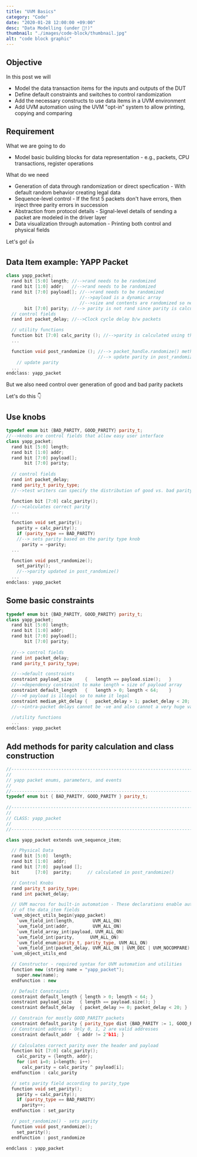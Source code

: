 ```yaml
---
title: "UVM Basics"
category: "Code"
date: "2020-01-28 12:00:00 +09:00"
desc: "Data Modelling (under 🚧!)"
thumbnail: "./images/code-block/thumbnail.jpg"
alt: "code block graphic"
---
```


## Objective

In this post we will 
* Model the data transaction items for the inputs and outputs of the DUT
* Define default constraints and switches to control randomization
* Add the necessary constructs to use data items in a UVM environment
* Add UVM automation using the UVM "opt-in" system to allow printing, copying and comparing

## Requirement

What we are going to do 
* Model basic building blocks for data representation - e.g., packets, CPU transactions, register operations

What do we need 
* Generation of data through randomization or direct specfication - With default random behavior creating legal data
* Sequence-level control - If the first 5 packets don't have errors, then inject three parity errors in succession
* Abstraction from protocol details - Signal-level details of sending a packet are modeled in the driver layer
* Data visualization through automation - Printing both control and physical fields

Let's go! 👍

## Data Item example: YAPP Packet

```cpp
class yapp_packet;
  rand bit [5:0] length; //-->rand needs to be randomized
  rand bit [1:0] addr;   //-->rand needs to be randomized
  rand bit [7:0] payload[]; //-->rand needs to be randomized
                            //-->payload is a dynamic array
                            //-->size and contents are randomized so needs constraint on size!
       bit [7:0] parity; //--> parity is not rand since parity is calculated on payload + header
  // control fields
  rand int packet_delay; //-->Clock cycle delay b/w packets

  // utility functions
  function bit [7:0] calc_parity (); //-->parity is calculated using this method
  ...

  function void post_randomize (); //--> packet_handle.randomize() method calls post_randomize()
                                   //--> update parity in post_randomize()
    // update parity
  ...
endclass: yapp_packet
```
But we also need control over generation of good and bad parity packets

Let's do this 👇

## Use knobs
```cpp
typedef enum bit {BAD_PARITY, GOOD_PARITY} parity_t;
//-->knobs are control fields that allow easy user interface
class yapp_packet;
  rand bit [5:0] length;
  rand bit [1:0] addr;
  rand bit [7:0] payload[];
       bit [7:0] parity;
  
  // control fields
  rand int packet_delay;
  rand parity_t parity_type; 
  //-->test writers can specify the distribution of good vs. bad parity

  function bit [7:0] calc_parity(); 
  //-->calculates correct parity
  ...

  function void set_parity();
    parity = calc_parity();
    if (parity_type == BAD_PARITY)
    //--> sets parity based on the parity type knob
      parity = ~parity;
  ...

  function void post_randomize();
    set_parity();
    //-->parity updated in post_randomize()
  ...
endclass: yapp_packet
```
## Some basic constraints
```cpp
typedef enum bit {BAD_PARITY, GOOD_PARITY} parity_t;
class yapp_packet;
  rand bit [5:0] length;
  rand bit [1:0] addr;
  rand bit [7:0] payload[];
       bit [7:0] parity;
  
  //--> control fields
  rand int packet_delay;
  rand parity_t parity_type;

  //-->default constraints
  constraint payload_size     {   length == payload.size();   }
  //-->dependency constraint to make length = size of payload array
  constraint default_length   {   length > 0; length < 64;    }
  //-->0 payload is illegal so to make it legal 
  constraint medium_pkt_delay {   packet_delay > 1; packet_delay < 20;  }
  //-->intra-packet delays cannot be -ve and also cannot a very huge value

  //utility functions
  ...
endclass: yapp_packet
```
## Add methods for parity calculation and class construction
```cpp
//------------------------------------------------------------------------------
//
// yapp packet enums, parameters, and events
//
//------------------------------------------------------------------------------
typedef enum bit { BAD_PARITY, GOOD_PARITY } parity_t;
 
//------------------------------------------------------------------------------
//
// CLASS: yapp_packet
//
//------------------------------------------------------------------------------

class yapp_packet extends uvm_sequence_item;     

  // Physical Data
  rand bit [5:0]  length;
  rand bit [1:0]  addr;
  rand bit [7:0]  payload [];
  bit      [7:0]  parity;      // calculated in post_randomize()

  // Control Knobs
  rand parity_t parity_type;
  rand int packet_delay;

  // UVM macros for built-in automation - These declarations enable automation
  // of the data_item fields 
  `uvm_object_utils_begin(yapp_packet)
    `uvm_field_int(length,       UVM_ALL_ON)
    `uvm_field_int(addr,         UVM_ALL_ON)
    `uvm_field_array_int(payload, UVM_ALL_ON)
    `uvm_field_int(parity,      UVM_ALL_ON)
    `uvm_field_enum(parity_t, parity_type, UVM_ALL_ON)
    `uvm_field_int(packet_delay, UVM_ALL_ON | UVM_DEC | UVM_NOCOMPARE)
  `uvm_object_utils_end

  // Constructor - required syntax for UVM automation and utilities
  function new (string name = "yapp_packet");
    super.new(name);
  endfunction : new

  // Default Constraints
  constraint default_length { length > 0; length < 64; }
  constraint payload_size   { length == payload.size(); }
  constraint default_delay  { packet_delay >= 0; packet_delay < 20; }

  // Constrain for mostly GOOD_PARITY packets
  constraint default_parity { parity_type dist {BAD_PARITY := 1, GOOD_PARITY := 5}; }
  // Constraint address - Only 0, 1, 2 are valid addresses
  constraint default_addr  { addr != 2'b11; }
 
  // Calculates correct parity over the header and payload
  function bit [7:0] calc_parity();
    calc_parity = {length, addr};
    for (int i=0; i<length; i++)
      calc_parity = calc_parity ^ payload[i];
  endfunction : calc_parity

  // sets parity field according to parity_type
  function void set_parity();
    parity = calc_parity();
    if (parity_type == BAD_PARITY)
      parity++;
  endfunction : set_parity

  // post_randomize() - sets parity
  function void post_randomize();
    set_parity();
  endfunction : post_randomize

endclass : yapp_packet
```
